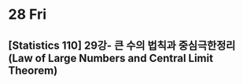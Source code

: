 # 28 Fri

## \[Statistics 110\] 29강- 큰 수의 법칙과 중심극한정리\(Law of Large Numbers and Central Limit Theorem\)

